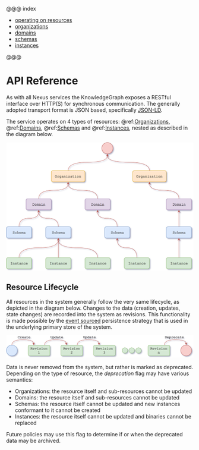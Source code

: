 @@@ index

* [operating on resources](operating-on-resources.md)
* [organizations](organizations.md)
* [domains](domains.md)
* [schemas](schemas.md)
* [instances](instances.md)

@@@

# API Reference

As with all Nexus services the KnowledgeGraph exposes a RESTful interface over HTTP(S) for synchronous communication. 
The generally adopted transport format is JSON based, specifically [JSON-LD](https://json-ld.org/).

The service operates on 4 types of resources: @ref:[Organizations](organizations.md), @ref:[Domains](domains.md),
@ref:[Schemas](schemas.md) and @ref:[Instances](instances.md), nested as described in the diagram below.

![Resources](../assets/api-reference/resources.png)

## Resource Lifecycle

All resources in the system generally follow the very same lifecycle, as depicted in the diagram below.  Changes to the
data (creation, updates, state changes) are recorded into the system as revisions.  This functionality is made possible
by the [event sourced](https://martinfowler.com/eaaDev/EventSourcing.html) persistence strategy that is used in the
underlying primary store of the system.

![Resource Lifecycle](../assets/api-reference/resource-lifecycle.png)

Data is never removed from the system, but rather is marked as deprecated.  Depending on the type of resource, the
_deprecation_ flag may have various semantics:

* Organizations: the resource itself and sub-resources cannot be updated
* Domains: the resource itself and sub-resources cannot be updated
* Schemas: the resource itself cannot be updated and new instances conformant to it cannot be created
* Instances: the resource itself cannot be updated and binaries cannot be replaced

Future policies may use this flag to determine if or when the deprecated data may be archived.
